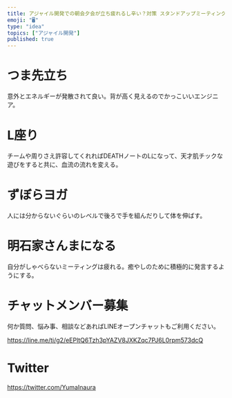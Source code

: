 ```yaml
---
title: アジャイル開発での朝会夕会が立ち疲れるし辛い？対策 スタンドアップミーティングは楽しくやろう
emoji: "🖥"
type: "idea"
topics: ["アジャイル開発"]
published: true
---
```


# つま先立ち

意外とエネルギーが発散されて良い。背が高く見えるのでかっこいいエンジニア。

# L座り

チームや周りさえ許容してくれればDEATHノートのLになって、天才肌チックな遊びをすると共に、血流の流れを変える。

# ずぼらヨガ

人には分からないぐらいのレベルで後ろで手を組んだりして体を伸ばす。

# 明石家さんまになる

自分がしゃべらないミーティングは疲れる。癒やしのために積極的に発言するようにする。









<!-- Update From Qiita API -->

# チャットメンバー募集


何か質問、悩み事、相談などあればLINEオープンチャットもご利用ください。

https://line.me/ti/g2/eEPltQ6Tzh3pYAZV8JXKZqc7PJ6L0rpm573dcQ





# Twitter


https://twitter.com/YumaInaura


<!-- Update From Qiita API -->



